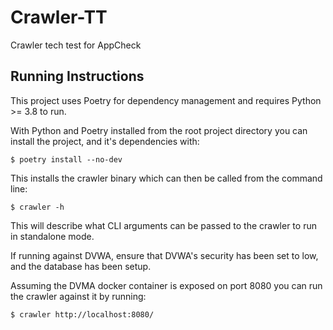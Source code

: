 # Crawler-TT
Crawler tech test for AppCheck

## Running Instructions

This project uses Poetry for dependency management and requires Python >= 3.8 to run.

With Python and Poetry installed from the root project directory you can install the project, and it's dependencies 
with:

```
$ poetry install --no-dev
```

This installs the crawler binary which can then be called from the command line:

```
$ crawler -h
```

This will describe what CLI arguments can be passed to the crawler to run in standalone mode.

If running against DVWA, ensure that DVWA's security has been set to low, and the database has been setup.

Assuming the DVMA docker container is exposed on port 8080 you can run the crawler against it by running:

```
$ crawler http://localhost:8080/
```

